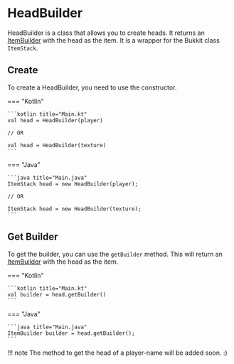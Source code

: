 # HeadBuilder
HeadBuilder is a class that allows you to create heads. It returns an 
[ItemBuilder](pages/utils/item-builder) with the head as the item. It is a wrapper
for the Bukkit class `ItemStack`.

## Create
To create a HeadBuilder, you need to use the constructor.

=== "Kotlin"

    ```kotlin title="Main.kt"
    val head = HeadBuilder(player)
    
    // OR

    val head = HeadBuilder(texture)
    ```
=== "Java"

    ```java title="Main.java"
    ItemStack head = new HeadBuilder(player);

    // OR

    ItemStack head = new HeadBuilder(texture);
    ```

## Get Builder
To get the builder, you can use the `getBuilder` method. This will return an
[ItemBuilder](pages/utils/item-builder) with the head as the item.

=== "Kotlin"

    ```kotlin title="Main.kt"
    val builder = head.getBuilder()
    ```

=== "Java"

    ```java title="Main.java"
    ItemBuilder builder = head.getBuilder();
    ```

!!! note
    The method to get the head of a player-name will be added soon. :)